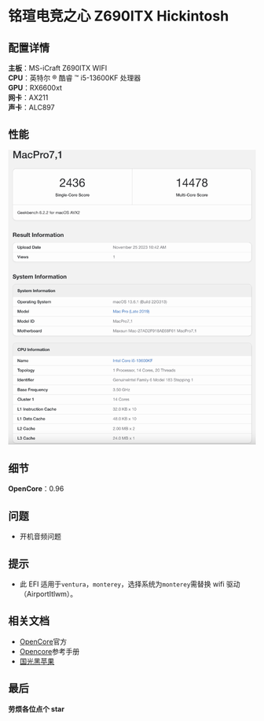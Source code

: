 # 铭瑄电竞之心 Z690ITX Hickintosh

## 配置详情

**主板**：MS-iCraft Z690ITX WIFI  
**CPU**：英特尔 ® 酷睿 ™ i5-13600KF 处理器  
**GPU**：RX6600xt  
**网卡**：AX211  
**声卡**：ALC897

## 性能

![GeekBench6](SceenShot/GeekBench6.png "Magic Gardens")

## 细节

**OpenCore**：0.96

## 问题

- 开机音频问题

## 提示

- 此 EFI 适用于`ventura`，`monterey`，选择系统为`monterey`需替换 wifi 驱动（AirportItlwm）。

## 相关文档

- [OpenCore](https://dortania.github.io/OpenCore-Install-Guide/)官方
- [Opencore](https://oc.skk.moe/)参考手册
- [国光黑苹果](https://apple.sqlsec.com/)

## 最后

**劳烦各位点个 star**
